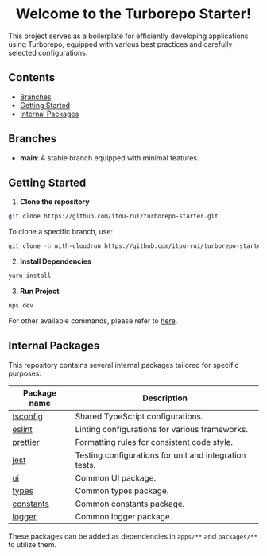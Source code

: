 <div align="center">
  <h1>Welcome to the Turborepo Starter!</h1>
</div>

This project serves as a boilerplate for efficiently developing applications
using Turborepo, equipped with various best practices and carefully selected
configurations.

## Contents

- [Branches](#branches)
- [Getting Started](#installation)
- [Internal Packages](#internal-packages)

## Branches

- **main**: A stable branch equipped with minimal features.

## Getting Started

1. **Clone the repository**

```sh
git clone https://github.com/itou-rui/turborepo-starter.git
```

To clone a specific branch, use:

```sh
git clone -b with-cloudrun https://github.com/itou-rui/turborepo-starter.git
```

2. **Install Dependencies**

```sh
yarn install
```

3. **Run Project**

```sh
nps dev
```

For other available commands, please refer to [here](package-scripts.js).

## Internal Packages

This repository contains several internal packages tailored for specific
purposes:

| Package name                              | Description                                            |
| ----------------------------------------- | ------------------------------------------------------ |
| [tsconfig](packages/tsconfig/README.md)   | Shared TypeScript configurations.                      |
| [eslint](packages/eslint/README.md)       | Linting configurations for various frameworks.         |
| [prettier](packages/prettier/README.md)   | Formatting rules for consistent code style.            |
| [jest](packages/jest/README.md)           | Testing configurations for unit and integration tests. |
| [ui](packages/ui/README.md)               | Common UI package.                                     |
| [types](packages/types/README.md)         | Common types package.                                  |
| [constants](packages/constants/README.md) | Common constants package.                              |
| [logger](packages/logger/README.md)       | Common logger package.                                 |

These packages can be added as dependencies in `apps/**` and `packages/**` to
utilize them.
